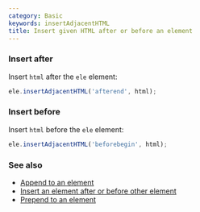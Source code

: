 ```yaml
---
category: Basic
keywords: insertAdjacentHTML
title: Insert given HTML after or before an element
---
```


### Insert after

Insert `html` after the `ele` element:

```js
ele.insertAdjacentHTML('afterend', html);
```

### Insert before

Insert `html` before the `ele` element:

```js
ele.insertAdjacentHTML('beforebegin', html);
```

### See also

-   [Append to an element](/append-to-an-element)
-   [Insert an element after or before other element](/insert-an-element-after-or-before-other-element)
-   [Prepend to an element](/prepend-to-an-element)
